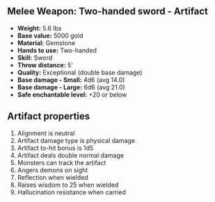 ## Melee Weapon: Two-handed sword - Artifact

- **Weight:**                 5.6 lbs
- **Base value:**             5000 gold
- **Material:**               Gemstone
- **Hands to use:**           Two-handed
- **Skill:**                  Sword
- **Throw distance:**         5'
- **Quality:**                Exceptional (double base damage)
- **Base damage - Small:**    4d6 (avg 14.0)
- **Base damage - Large:**    6d6 (avg 21.0)
- **Safe enchantable level:** +20 or below

## Artifact properties

1. Alignment is neutral
2. Artifact damage type is physical damage
3. Artifact to-hit bonus is 1d5
4. Artifact deals double normal damage
5. Monsters can track the artifact
6. Angers demons on sight
7. Reflection when wielded
8. Raises wisdom to 25 when wielded
9. Hallucination resistance when carried
